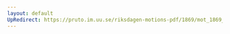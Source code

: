 ```yaml
---
layout: default
UpRedirect: https://pruto.im.uu.se/riksdagen-motions-pdf/1869/mot_1869__ak__28/mot_1869__ak__28-003.pdf
---
```

